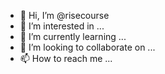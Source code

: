- 👋 Hi, I’m @risecourse
- 👀 I’m interested in ...
- 🌱 I’m currently learning ...
- 💞️ I’m looking to collaborate on ...
- 📫 How to reach me ...

<!---
risecourse/risecourse is a ✨ special ✨ repository because its `README.md` (this file) appears on your GitHub profile.
You can click the Preview link to take a look at your changes.
--->
